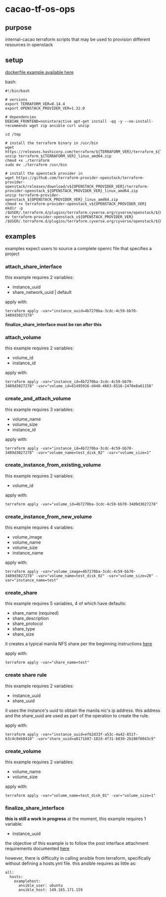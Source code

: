 # cacao-tf-os-ops

## purpose
internal-cacao terraform scripts that may be used to provision different resources in openstack

## setup
[dockerfile example available here](https://gitlab.com/cyverse/cacao-argo-ansible/-/blob/master/ansible/Dockerfile)

bash:
```
#!/bin/bash

# versions
export TERRAFORM_VER=0.14.4
export OPENSTACK_PROVIDER_VER=1.32.0

# dependencies
DEBIAN_FRONTEND=noninteractive apt-get install -qq -y --no-install-recommends wget zip ansible curl unzip

cd /tmp

# install the terraform binary in /usr/bin
wget https://releases.hashicorp.com/terraform/${TERRAFORM_VER}/terraform_${TERRAFORM_VER}_linux_amd64.zip
unzip terraform_${TERRAFORM_VER}_linux_amd64.zip
chmod +x ./terraform
sudo mv ./terraform /usr/bin

# install the openstack provider in
wget https://github.com/terraform-provider-openstack/terraform-provider-openstack/releases/download/v${OPENSTACK_PROVIDER_VER}/terraform-provider-openstack_${OPENSTACK_PROVIDER_VER}_linux_amd64.zip
unzip terraform-provider-openstack_${OPENSTACK_PROVIDER_VER}_linux_amd64.zip
chmod +x terraform-provider-openstack_v${OPENSTACK_PROVIDER_VER}
mkdir -p /$USER/.terraform.d/plugins/terraform.cyverse.org/cyverse/openstack/${OPENSTACK_PROVIDER_VER}/linux_amd64
mv terraform-provider-openstack_v${OPENSTACK_PROVIDER_VER} /$USER/.terraform.d/plugins/terraform.cyverse.org/cyverse/openstack/${OPENSTACK_PROVIDER_VER}/linux_amd64/
```

## examples
examples expect users to source a complete openrc file that specifies a project

### attach_share_interface
this example requires 2 variables:
  - instance_uuid
  - share_network_uuid | default

apply with:
```
terraform apply -var="instance_uuid=4b7270ba-3cdc-4c59-bb70-3489d3027278"
```

**finalize_share_interface must be ran after this**


### attach_volume
this example requires 2 variables:
  - volume_id
  - instance_id

apply with:
```
terraform apply -var="instance_id=4b7270ba-3cdc-4c59-bb70-3489d3027278" -var="volume_id=81495916-d440-4663-8516-2470e8a61158"
```

### create_and_attach_volume
this example requires 3 variables:
  - volume_name
  - volume_size
  - instance_id

apply with:
```
terraform apply -var="instance_id=4b7270ba-3cdc-4c59-bb70-3489d3027278" -var="volume_name=test_disk_02" -var="volume_size=1"
```

### create_instance_from_existing_volume
this example requires 2 variables:
  - volume_id

apply with:
```
terraform apply -var="volume_id=4b7270ba-3cdc-4c59-bb70-3489d3027278"
```

### create_instance_from_new_volume
this example requires 4 variables:
  - volume_image
  - volume_name
  - volume_size
  - instance_name

apply with:
```
terraform apply -var="volume_image=4b7270ba-3cdc-4c59-bb70-3489d3027278" -var="volume_name=test_disk_02" -var="volume_size=20" -var="instance_name=test"
```

### create_share
this example requires 5 variables, 4 of which have defaults:
  - share_name (required)
  - share_description
  - share_protocol
  - share_type
  - share_size

it creates a typical manila NFS share per the beginning instructions [here](https://iujetstream.atlassian.net/wiki/spaces/JWT/pages/537231493/Using+Manila+-+Filesystems-as-a-service+-+on+Jetstream)

apply with:
```
terraform apply -var="share_name=test"
```

### create share rule
this example requires 2 variables:
  - instance_uuid
  - share_uuid

it uses the instance's uuid to obtain the manila nic's ip address.  this address and the share_uuid are used as part of the operation to create the rule.

apply with:
```
terraform apply -var="instance_uuid=ef62d33f-a53c-4a42-851f-63c4c8eb8410" -var="share_uuid=a8171b87-182d-4f31-b830-2b186f6043c9"
```

### create_volume
this example requires 2 variables:
  - volume_name
  - volume_size

apply with:
```
terraform apply -var="volume_name=test_disk_01" -var="volume_size=1"
```

### finalize_share_interface
**this is still a work in progress**
at the moment, this example requires 1 variable:
  - instance_uuid

the objective of this example is to follow the post interface attachment requirements documented [here](https://iujetstream.atlassian.net/wiki/spaces/JWT/pages/537231493/Using+Manila+-+Filesystems-as-a-service+-+on+Jetstream)

however, there is difficulty in calling ansible from terraform, specifically without defining a hosts.yml file.  this ansible requires as little as:
```
all:
  hosts:
    examplehost:
      ansible_user: ubuntu
      ansible_host: 149.165.171.159
```
